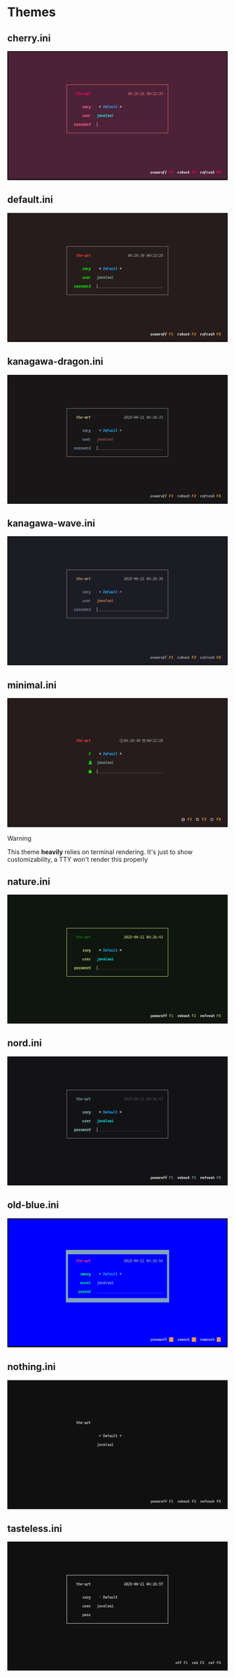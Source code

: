 # Themes

## cherry.ini

![cherry.ini theme](./screenshots/cherry.png)

## default.ini

![default.ini theme](./screenshots/default.png)

## kanagawa-dragon.ini

![kanagawa-dragon.ini theme](./screenshots/kanagawa-dragon.png)

## kanagawa-wave.ini

![kanagawa-wave.ini theme](./screenshots/kanagawa-wave.png)

## minimal.ini

![minimal.ini theme](./screenshots/minimal.png)

> [!WARNING]
> This theme **heavily** relies on terminal rendering. It's just to show
> customizability, a TTY won't render this properly

## nature.ini

![nature.ini theme](./screenshots/nature.png)

## nord.ini

![nord.ini theme](./screenshots/nord.png)

## old-blue.ini

![old-blue.ini theme](./screenshots/old-blue.png)

## nothing.ini

![nothing.ini theme](./screenshots/nothing.png)

## tasteless.ini

![tasteless.ini theme](./screenshots/tasteless.png)
